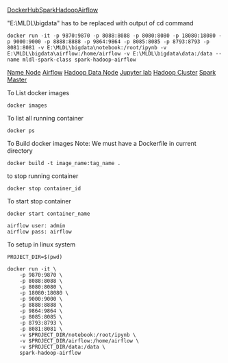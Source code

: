 

[DockerHubSparkHadoopAirflow](https://hub.docker.com/r/avnish327030/spark-hadoop-airflow)

"E:\MLDL\bigdata" has to be replaced with output of cd command

```
docker run -it -p 9870:9870 -p 8088:8088 -p 8080:8080 -p 18080:18080 -p 9000:9000 -p 8888:8888 -p 9864:9864 -p 8085:8085 -p 8793:8793 -p 8081:8081 -v E:\MLDL\bigdata\notebook:/root/ipynb -v E:\MLDL\bigdata\airflow:/home/airflow -v E:\MLDL\bigdata\data:/data --name mldl-spark-class spark-hadoop-airflow
```

[Name Node](http://localhost:9870/)
[Airflow](http://localhost:8085/)
[Hadoop Data Node](http://localhost:9864/)
[Jupyter lab](http://localhost:8888/)
[Hadoop Cluster](http://localhost:8088/)
[Spark Master](http://localhost:8080/)



To List docker images
```
docker images
```

To list all running container
```
docker ps
```

To Build docker images
Note: We must have a Dockerfile in current directory 
```
docker build -t image_name:tag_name .
```

to stop running container
```
docker stop container_id
```

To start stop container
```
docker start container_name
```

```
airflow user: admin
airflow pass: airflow
```

To setup in linux system
```
PROJECT_DIR=$(pwd)
```
```
docker run -it \
    -p 9870:9870 \
    -p 8088:8088 \
    -p 8080:8080 \
    -p 18080:18080 \
    -p 9000:9000 \
    -p 8888:8888 \
    -p 9864:9864 \
    -p 8085:8085 \
    -p 8793:8793 \
    -p 8081:8081 \
    -v $PROJECT_DIR/notebook:/root/ipynb \
    -v $PROJECT_DIR/airflow:/home/airflow \
    -v $PROJECT_DIR/data:/data \
    spark-hadoop-airflow
```